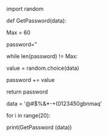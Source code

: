 import random


def GetPassword(data):

Max = 60


password="

while len(password) != Max:

value = random.choice(data)

password += value

return password



 data = '@#$%&*-+(0123450gbnmaq'

 for i in range(20):

 print(GetPassword (data))
